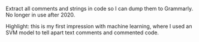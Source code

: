 Extract all comments and strings in code so I can dump them to Grammarly. No longer in use after 2020.

Highlight: this is my first impression with machine learning, where I used an SVM model to tell apart text comments and commented code.
